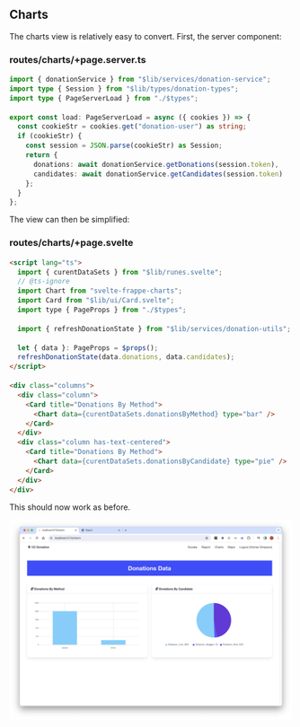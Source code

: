 ## Charts

The charts view is relatively easy to convert. First, the server component:

### routes/charts/+page.server.ts

~~~typescript
import { donationService } from "$lib/services/donation-service";
import type { Session } from "$lib/types/donation-types";
import type { PageServerLoad } from "./$types";

export const load: PageServerLoad = async ({ cookies }) => {
  const cookieStr = cookies.get("donation-user") as string;
  if (cookieStr) {
    const session = JSON.parse(cookieStr) as Session;
    return {
      donations: await donationService.getDonations(session.token),
      candidates: await donationService.getCandidates(session.token)
    };
  }
};
~~~

The view can then be simplified:

### routes/charts/+page.svelte

~~~html
<script lang="ts">
  import { curentDataSets } from "$lib/runes.svelte";
  // @ts-ignore
  import Chart from "svelte-frappe-charts";
  import Card from "$lib/ui/Card.svelte";
  import type { PageProps } from "./$types";

  import { refreshDonationState } from "$lib/services/donation-utils";

  let { data }: PageProps = $props();
  refreshDonationState(data.donations, data.candidates);
</script>

<div class="columns">
  <div class="column">
    <Card title="Donations By Method">
      <Chart data={curentDataSets.donationsByMethod} type="bar" />
    </Card>
  </div>
  <div class="column has-text-centered">
    <Card title="Donations By Method">
      <Chart data={curentDataSets.donationsByCandidate} type="pie" />
    </Card>
  </div>
</div>
~~~

This should now work as before.

![](img/03.png)
